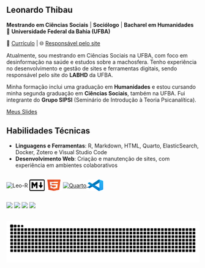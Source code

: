 ## Leonardo Thibau

**Mestrando em Ciências Sociais** | **Sociólogo** | **Bacharel em Humanidades**  
📍 **Universidade Federal da Bahia (UFBA)**

🔗 [Currículo](http://lattes.cnpq.br/3404425891739700) | 🌐 [Responsável pelo site](https://github.com/LABHDUFBA/labhdufba.github.io)

Atualmente, sou mestrando em Ciências Sociais na UFBA, com foco em desinformação na saúde e estudos sobre a machosfera. Tenho experiência no desenvolvimento e gestão de sites e ferramentas digitais, sendo responsável pelo site do **LABHD** da UFBA. 

Minha formação inclui uma graduação em **Humanidades** e estou cursando minha segunda graduação em **Ciências Sociais**, também na UFBA. Fui integrante do **Grupo SIPSI** (Seminário de Introdução à Teoria Psicanalítica). 

[Meus Slides](https://l-thibau.quarto.pub/)

## Habilidades Técnicas
- **Linguagens e Ferramentas**: R, Markdown, HTML, Quarto, ElasticSearch, Docker, Zotero e Visual Studio Code
- **Desenvolvimento Web**: Criação e manutenção de sites, com experiência em ambientes colaborativos

##

<div style="display: inline_block">
  <img align="center" alt="Leo-R" height="30" width="40" src="https://www.r-project.org/logo/Rlogo.svg">
  <img align="center" alt="Leo-Markdown" height="30" width="40" src="https://raw.githubusercontent.com/dcurtis/markdown-mark/master/svg/markdown-mark.svg">
  <img align="center" alt="Leo-HTML" height="30" width="40" src="https://raw.githubusercontent.com/devicons/devicon/master/icons/html5/html5-original.svg">
  <a href="https://l-thibau.quarto.pub/" target="_blank">
    <img align="center" alt="Quarto" height="30" width="40" src="https://quarto.org/docs/guide/quarto-icon.svg">
  </a>
  <img align="center" alt="Leo-VSCode" height="30" width="40" src="https://raw.githubusercontent.com/devicons/devicon/master/icons/vscode/vscode-original.svg">
</div>

##

<div> 
  <a href="http://lattes.cnpq.br/3404425891739700" target="_blank"><img src="https://img.shields.io/badge/-Currículo_Lattes-%230077B5?style=for-the-badge&logo=academia&logoColor=white" target="_blank"></a>
  <a href="https://github.com/LABHDUFBA/labhdufba.github.io" target="_blank"><img src="https://img.shields.io/badge/-Site_LABHD-%23121011?style=for-the-badge&logo=github&logoColor=white" target="_blank"></a>
  <a href="mailto:seuemail@example.com"><img src="https://img.shields.io/badge/-Gmail-%23333?style=for-the-badge&logo=gmail&logoColor=white" target="_blank"></a>
  <a href="https://www.linkedin.com/in/seu-linkedin" target="_blank"><img src="https://img.shields.io/badge/-LinkedIn-%230077B5?style=for-the-badge&logo=linkedin&logoColor=white" target="_blank"></a> 
</div>

##

<picture>
  <source media="(prefers-color-scheme: dark)" srcset="https://raw.githubusercontent.com/l-thibau/l-thibau/output/github-contribution-grid-snake-dark.svg">
  <source media="(prefers-color-scheme: light)" srcset="https://raw.githubusercontent.com/l-thibau/l-thibau/output/github-contribution-grid-snake.svg">
  <img alt="github contribution grid snake animation" src="https://raw.githubusercontent.com/l-thibau/l-thibau/output/github-contribution-grid-snake.svg">
</picture>